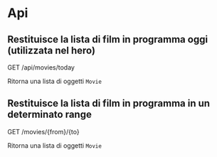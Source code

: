 # Api

## Restituisce la lista di film in programma oggi (utilizzata nel hero)

GET /api/movies/today

Ritorna una lista di oggetti `Movie`

## Restituisce la lista di film in programma in un determinato range

GET /movies/{from}/{to}

Ritorna una lista di oggetti `Movie`
